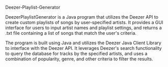 Deezer-Playlist-Generator 

DeezerPlaylistGenerator is a Java program that utilizes the Deezer API to create custom playlists of songs by user-specified artists. It provides a GUI interface for users to input artist names 
and playlist settings, and returns a .txt file containing a list of songs that match the user's criteria.

The program is built using Java and utilizes the Deezer Java Client Library to interface with the Deezer API. It leverages Deezer's search functionality to query the database for tracks by the specified artists, 
and uses a combination of popularity, genre, and other criteria to filter the results.